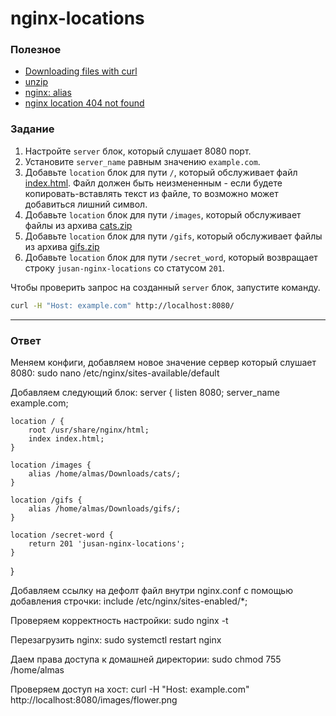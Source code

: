 # nginx-locations

### Полезное

- [Downloading files with curl ](http://www.compciv.org/recipes/cli/downloading-with-curl/)
- [unzip](https://askubuntu.com/questions/86849/how-to-unzip-a-zip-file-from-the-terminal)
- [nginx: alias](http://nginx.org/en/docs/http/ngx_http_core_module.html#alias)
- [nginx location 404 not found](https://stackoverflow.com/questions/41099318/nginx-location-404-not-found)

### Задание

1. Настройте `server` блок, который слушает 8080 порт.
2. Установите `server_name` равным значению `example.com`.
3. Добавьте `location` блок для пути `/`, который обслуживает файл [index.html](https://stepik.org/media/attachments/lesson/686238/index.html). Файл должен быть неизмененным - если будете копировать-вставлять текст из файле, то возможно может добавиться лишний символ.
4. Добавьте `location` блок для пути `/images`, который обслуживает файлы из архива [cats.zip](https://stepik.org/media/attachments/lesson/686238/cats.zip)
5. Добавьте `location` блок для пути `/gifs`, который обслуживает файлы из архива [gifs.zip](https://stepik.org/media/attachments/lesson/686238/gifs.zip)
6. Добавьте `location` блок для пути `/secret_word`, который возвращает строку `jusan-nginx-locations` со статусом `201`.

Чтобы проверить запрос на созданный `server` блок, запустите команду.

```bash
curl -H "Host: example.com" http://localhost:8080/
```

---

### Ответ

Меняем конфиги, добавляем новое значение сервер который слушает 8080:
sudo nano /etc/nginx/sites-available/default

Добавляем следующий блок:
server {
    listen 8080;
    server_name example.com;

    location / {
        root /usr/share/nginx/html;
        index index.html;
    }

    location /images {
        alias /home/almas/Downloads/cats/;
    }

    location /gifs {
        alias /home/almas/Downloads/gifs/;
    }

    location /secret-word {
        return 201 'jusan-nginx-locations';
    }
}

Добавляем ссылку на дефолт файл внутри nginx.conf с помощью добавления строчки:
include /etc/nginx/sites-enabled/*;

Проверяем корректность настройки:
sudo nginx -t

Перезагрузить nginx:
sudo systemctl restart nginx

Даем права доступа к домашней директории:
sudo chmod 755 /home/almas

Проверяем доступ на хост:
curl -H "Host: example.com" http://localhost:8080/images/flower.png